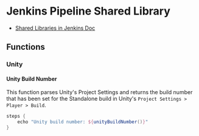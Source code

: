 # Jenkins Pipeline Shared Library

- [Shared Libraries in Jenkins Doc](https://www.jenkins.io/doc/book/pipeline/shared-libraries/)



## Functions
### Unity
#### Unity Build Number
This function parses Unity's Project Settings and returns the build number that has been set 
for the Standalone build in Unity's `Project Settings > Player > Build`.

```groovy
steps {
    echo "Unity build number: ${unityBuildNumber()}"
}
```
